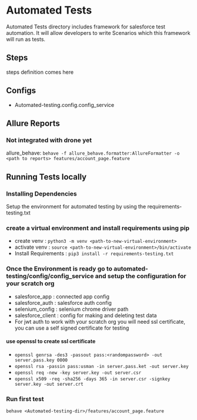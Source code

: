 
# Automated Tests
Automated Tests directory includes framework for salesforce test automation. It will allow developers to write Scenarios which this framework will run as tests.

## Steps
steps definition comes here

## Configs
- Automated-testing.config.config_service

## Allure Reports
### Not integrated with drone yet
allure_behave: ```behave -f allure_behave.formatter:AllureFormatter -o <path to reports> features/account_page.feature```

## Running Tests locally

### Installing Dependencies
Setup the environment for automated testing by using the requirements-testing.txt

### create a virtual environment and install requirements using pip
* create venv : ```python3 -m venv <path-to-new-virtual-environment>```
* activate venv : ```source <path-to-new-virtual-environment>/bin/activate```
* Install Requirements : ```pip3 install -r requirements-testing.txt```


### Once the Environment is ready go to automated-testing/config/config_service and setup the configuration for your scratch org
- salesforce_app : connected app config
- salesforce_auth : salesforce auth config
- selenium_config : selenium chrome driver path
- salesforce_client : config for making and deleting test data
- For jwt auth to work with your scratch org you will need ssl certificate, you can use a self signed certificate for testing

#### use openssl to create ssl certificate
*  ```openssl genrsa -des3 -passout pass:<randompassword> -out server.pass.key 0000```
*  ```openssl rsa -passin pass:usman -in server.pass.ket -out server.key```
*  ```openssl req -new -key server.key -out server.csr```
*  ```openssl x509 -req -sha256 -days 365 -in server.csr -signkey server.key -out server.crt```

### Run first test
```behave <Automated-testing-dir>/features/account_page.feature```
